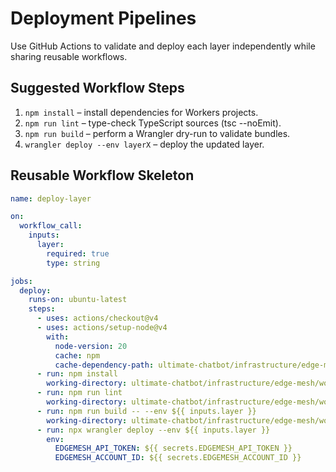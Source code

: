 # Deployment Pipelines

Use GitHub Actions to validate and deploy each layer independently while sharing reusable workflows.

## Suggested Workflow Steps
1. `npm install` – install dependencies for Workers projects.
2. `npm run lint` – type-check TypeScript sources (tsc --noEmit).
3. `npm run build` – perform a Wrangler dry-run to validate bundles.
4. `wrangler deploy --env layerX` – deploy the updated layer.

## Reusable Workflow Skeleton
```yaml
name: deploy-layer

on:
  workflow_call:
    inputs:
      layer:
        required: true
        type: string

jobs:
  deploy:
    runs-on: ubuntu-latest
    steps:
      - uses: actions/checkout@v4
      - uses: actions/setup-node@v4
        with:
          node-version: 20
          cache: npm
          cache-dependency-path: ultimate-chatbot/infrastructure/edge-mesh/workers/package.json
      - run: npm install
        working-directory: ultimate-chatbot/infrastructure/edge-mesh/workers
      - run: npm run lint
        working-directory: ultimate-chatbot/infrastructure/edge-mesh/workers
      - run: npm run build -- --env ${{ inputs.layer }}
        working-directory: ultimate-chatbot/infrastructure/edge-mesh/workers
      - run: npx wrangler deploy --env ${{ inputs.layer }}
        env:
          EDGEMESH_API_TOKEN: ${{ secrets.EDGEMESH_API_TOKEN }}
          EDGEMESH_ACCOUNT_ID: ${{ secrets.EDGEMESH_ACCOUNT_ID }}
```
